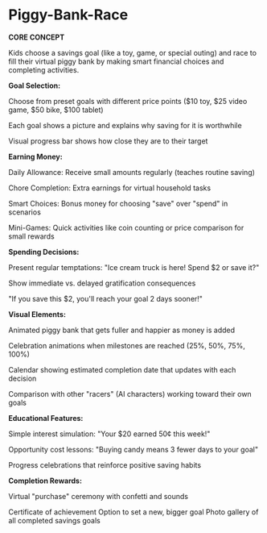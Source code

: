# Piggy-Bank-Race

**CORE CONCEPT**

Kids choose a savings goal (like a toy, game, or special outing) and race to fill their virtual piggy bank by making smart financial choices and completing activities.

**Goal Selection:**

Choose from preset goals with different price points ($10 toy, $25 video game, $50 bike, $100 tablet)

Each goal shows a picture and explains why saving for it is worthwhile

Visual progress bar shows how close they are to their target

**Earning Money:**

Daily Allowance: Receive small amounts regularly (teaches routine saving)

Chore Completion: Extra earnings for virtual household tasks

Smart Choices: Bonus money for choosing "save" over "spend" in scenarios

Mini-Games: Quick activities like coin counting or price comparison for small rewards


**Spending Decisions:**

Present regular temptations: "Ice cream truck is here! Spend $2 or save it?"

Show immediate vs. delayed gratification consequences

"If you save this $2, you'll reach your goal 2 days sooner!"

**Visual Elements:**

Animated piggy bank that gets fuller and happier as money is added

Celebration animations when milestones are reached (25%, 50%, 75%, 100%)

Calendar showing estimated completion date that updates with each decision

Comparison with other "racers" (AI characters) working toward their own goals

**Educational Features:**

Simple interest simulation: "Your $20 earned 50¢ this week!"

Opportunity cost lessons: "Buying candy means 3 fewer days to your goal"

Progress celebrations that reinforce positive saving habits

**Completion Rewards:**

Virtual "purchase" ceremony with confetti and sounds

Certificate of achievement
Option to set a new, bigger goal
Photo gallery of all completed savings goals
